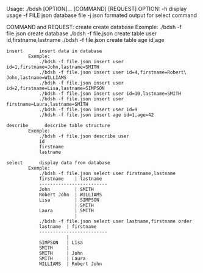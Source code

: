 Usage: ./bdsh [OPTION]... [COMMAND] [REQUEST]
OPTION:
  -h				display usage
  -f FILE			json database file
  -j                json formated output for select command


COMMAND and REQUEST:
	create		create database
			Exemple: 
				./bdsh -f file.json create database
				./bdsh -f file.json create table user id,firstname,lastname
				./bdsh -f file.json create table age id,age

	insert		insert data in database
			Exemple:
				./bdsh -f file.json insert user id=1,firstname=John,lastname=SMITH
				./bdsh -f file.json insert user id=4,firstname=Robert\ John,lastname=WILLIAMS
				./bdsh -f file.json insert user id=2,firstname=Lisa,lastname=SIMPSON
				./bdsh -f file.json insert user id=10,lastname=SMITH
				./bdsh -f file.json insert user firstname=Laura,lastname=SMITH
				./bdsh -f file.json insert user id=9
				./bdsh -f file.json insert age id=1,age=42

	describe      describe table structure
			Exemple:
				./bdsh -f file.json describe user
				id
				firstname
				lastname

	select		display data from database
			Exemple:
				./bdsh -f file.json select user firstname,lastname
				firstname    | lastname
				-------------------------
				John         | SMITH
				Robert John  | WILLIAMS
				Lisa         | SIMPSON
				             | SMITH
				Laura        | SMITH
				             |
				./bdsh -f file.json select user lastname,firstname order
				lastname  | firstname
				-------------------------
				          |
				SIMPSON   | Lisa
				SMITH     |
				SMITH     | John
				SMITH     | Laura
				WILLIAMS  | Robert John
